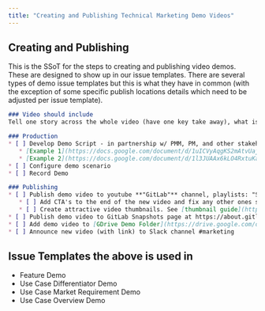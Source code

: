```yaml
---
title: "Creating and Publishing Technical Marketing Demo Videos"
---
```


## Creating and Publishing

This is the SSoT for the steps to creating and publishing video demos. These are designed to show up in our issue templates. There are several types of demo issue templates but this is what they have in common (with the exception of some specific publish locations details which need to be adjusted per issue template).

```markdown
### Video should include
Tell one story across the whole video (have one key take away), what is being shown, why it matters to the audience, show it in action.

### Production
* [ ] Develop Demo Script - in partnership w/ PMM, PM, and other stakeholders
   * [Example 1](https://docs.google.com/document/d/1uICVyAqgKS2mAtvUaj4FZH0kUpeRO7v3qMV1f7YPDeg/edit?usp=sharing)
   * [Example 2](https://docs.google.com/document/d/1l3JUAAx6kLO4RxtuKapH5-eX_recVBDtGxIV5yj24KQ/edit) encourage collaboration.
* [ ] Configure demo scenario
* [ ] Record Demo

### Publishing
* [ ] Publish demo video to youtube **"GitLab"** channel, playlists: "Snapshots".
   * [ ] Add CTA's to the end of the new video and fix any other ones so the chain stays intact. See [adding CTA's to Learn videos](/handbook/marketing/developer-relations/technical-marketing/howto/add-ctas-to-learn-videos.html) for more details.
   * [ ] Create attractive video thumbnails. See [thumbnail guide](https://louisem.com/198803/how-to-youtube-thumbnails) for more details.
* [ ] Publish demo video to GitLab Snapshots page at https://about.gitlab.com/learn/.
* [ ] Add demo video to [GDrive Demo Folder](https://drive.google.com/drive/u/0/folders/1AWGh_v8Gn26RYhPYmc4jWor-RgqvngRZ) in the appropriate folder.
* [ ] Announce new video (with link) to Slack channel #marketing
```

## Issue Templates the above is used in

* Feature Demo
* Use Case Differentiator Demo
* Use Case Market Requirement Demo
* Use Case Overview Demo
